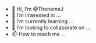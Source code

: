 - 👋 Hi, I’m @ThenameJ
- 👀 I’m interested in ...
- 🌱 I’m currently learning ...
- 💞️ I’m looking to collaborate on ...
- 📫 How to reach me ...

<!---
ThenameJ/ThenameJ is a ✨ special ✨ repository because its `README.md` (this file) appears on your GitHub profile.
You can click the Preview link to take a look at your changes.
--->
